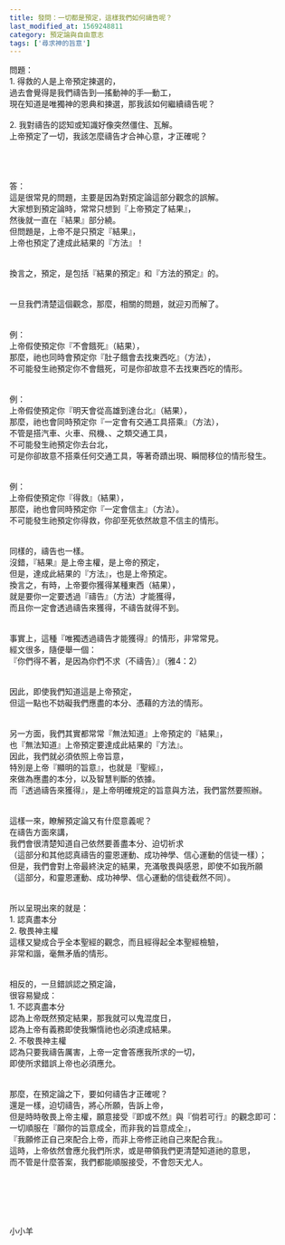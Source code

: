 ```yaml
---
title: 發問：一切都是預定，這樣我們如何禱告呢？
last_modified_at: 1569248811
category: 預定論與自由意志
tags: ['尋求神的旨意']
---
```


<div>問題：</div>
<div>1.<span style="white-space:pre"> </span>得救的人是上帝預定揀選的，</div>
<div>過去會覺得是我們禱告到—搖動神的手—動工，</div>
<div>現在知道是唯獨神的恩典和揀選，那我該如何繼續禱告呢？</div>
<div> </div>
<div>2.<span style="white-space:pre"> </span>我對禱告的認知或知識好像突然僵住、瓦解。</div>
<div>上帝預定了一切，我該怎麼禱告才合神心意，才正確呢？</div>
<div> </div>
<div> </div>
<div> </div>
<div> </div>
<div>答：</div>
<div>這是很常見的問題，主要是因為對預定論這部分觀念的誤解。</div>
<div>大家想到預定論時，常常只想到『上帝預定了結果』，</div>
<div>然後就一直在『結果』部分繞。</div>
<div>但問題是，上帝不是只預定『結果』，</div>
<div>上帝也預定了達成此結果的『方法』！</div>
<div> </div>
<div> </div>
<div>換言之，預定，是包括『結果的預定』和『方法的預定』的。</div>
<div> </div>
<div> </div>
<div>一旦我們清楚這個觀念，那麼，相關的問題，就迎刃而解了。</div>
<div> </div>
<div> </div>
<div>例：</div>
<div>上帝假使預定你『不會餓死』（結果），</div>
<div>那麼，祂也同時會預定你『肚子餓會去找東西吃』（方法），</div>
<div>不可能發生祂預定你不會餓死，可是你卻故意不去找東西吃的情形。</div>
<div> </div>
<div> </div>
<div>例：</div>
<div>上帝假使預定你『明天會從高雄到達台北』（結果），</div>
<div>那麼，祂也會同時預定你『一定會有交通工具搭乘』（方法），</div>
<div>不管是搭汽車、火車、飛機、、之類交通工具，</div>
<div>不可能發生祂預定你去台北，</div>
<div>可是你卻故意不搭乘任何交通工具，等著奇蹟出現、瞬間移位的情形發生。</div>
<div> </div>
<div> </div>
<div>例：</div>
<div>上帝假使預定你『得救』（結果），</div>
<div>那麼，祂也會同時預定你『一定會信主』（方法）。</div>
<div>不可能發生祂預定你得救，你卻至死依然故意不信主的情形。</div>
<div> </div>
<div> </div>
<div>同樣的，禱告也一樣。</div>
<div>沒錯，『結果』是上帝主權，是上帝的預定，</div>
<div>但是，達成此結果的『方法』，也是上帝預定。</div>
<div>換言之，有時，上帝要你獲得某種東西（結果），</div>
<div>就是要你一定要透過『禱告』（方法）才能獲得，</div>
<div>而且你一定會透過禱告來獲得，不禱告就得不到。</div>
<div> </div>
<div> </div>
<div>事實上，這種『唯獨透過禱告才能獲得』的情形，非常常見。</div>
<div>經文很多，隨便舉一個：</div>
<div>『你們得不著，是因為你們不求（不禱告）』（雅4：2）</div>
<div> </div>
<div> </div>
<div>因此，即使我們知道這是上帝預定，</div>
<div>但這一點也不妨礙我們應盡的本分、憑藉的方法的情形。</div>
<div> </div>
<div> </div>
<div>另一方面，我們其實都常常『無法知道』上帝預定的『結果』，</div>
<div>也『無法知道』上帝預定要達成此結果的『方法』。</div>
<div>因此，我們就必須依照上帝旨意，</div>
<div>特別是上帝『顯明的旨意』，也就是『聖經』，</div>
<div>來做為應盡的本分，以及智慧判斷的依據。</div>
<div>而『透過禱告來獲得』，是上帝明確規定的旨意與方法，我們當然要照辦。</div>
<div> </div>
<div> </div>
<div>這樣一來，瞭解預定論又有什麼意義呢？</div>
<div>在禱告方面來講，</div>
<div>我們會很清楚知道自己依然要善盡本分、迫切祈求</div>
<div>（這部分和其他認真禱告的靈恩運動、成功神學、信心運動的信徒一樣）；</div>
<div>但是，我們會對上帝最終決定的結果，充滿敬畏與感恩，即使不如我所願</div>
<div>（這部分，和靈恩運動、成功神學、信心運動的信徒截然不同）。</div>
<div> </div>
<div> </div>
<div>所以呈現出來的就是：</div>
<div>1. 認真盡本分</div>
<div>2. 敬畏神主權</div>
<div>這樣又變成合乎全本聖經的觀念，而且經得起全本聖經檢驗，</div>
<div>非常和諧，毫無矛盾的情形。</div>
<div> </div>
<div> </div>
<div>相反的，一旦錯誤認之預定論，</div>
<div>很容易變成：</div>
<div>1.<span style="white-space:pre"> </span>不認真盡本分</div>
<div>認為上帝既然預定結果，那我就可以鬼混度日，</div>
<div>認為上帝有義務即使我懶惰祂也必須達成結果。</div>
<div>2.<span style="white-space:pre"> </span>不敬畏神主權</div>
<div>認為只要我禱告厲害，上帝一定會答應我所求的一切，</div>
<div>即使所求錯誤上帝也必須應允。</div>
<div> </div>
<div> </div>
<div>那麼，在預定論之下，要如何禱告才正確呢？</div>
<div>還是一樣，迫切禱告，將心所願，告訴上帝，</div>
<div>但是時時敬畏上帝主權，願意接受『即或不然』與『倘若可行』的觀念即可：</div>
<div>一切順服在『願你的旨意成全，而非我的旨意成全』，</div>
<div>『我願修正自己來配合上帝，而非上帝修正祂自己來配合我』。</div>
<div>這時，上帝依然會應允我們所求，或是帶領我們更清楚知道祂的意思，</div>
<div>而不管是什麼答案，我們都能順服接受，不會怨天尤人。</div>
<div> </div>
<div> </div>
<div> </div>
<div> </div>
<div> </div>
<div> </div>
<div>小小羊</div>
